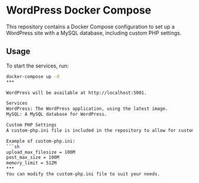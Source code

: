 # WordPress Docker Compose

This repository contains a Docker Compose configuration to set up a WordPress site with a MySQL database, including custom PHP settings.

## Usage

To start the services, run:
```sh
docker-compose up -d
***

WordPress will be available at http://localhost:5001.

Services
WordPress: The WordPress application, using the latest image.
MySQL: A MySQL database for WordPress.

Custom PHP Settings
A custom-php.ini file is included in the repository to allow for custom PHP settings. This file is mounted into the WordPress container to override the default PHP settings.

Example of custom-php.ini:
```sh
upload_max_filesize = 100M
post_max_size = 100M
memory_limit = 512M
***
You can modify the custom-php.ini file to suit your needs.



